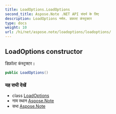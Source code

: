 ```yaml
---
title: LoadOptions.LoadOptions
second_title: Aspose.Note .NET API संदर्भ के लिए
description: LoadOptions नर्मत. डफ़ल्ट कंस्ट्रक्टर
type: docs
weight: 10
url: /hi/net/aspose.note/loadoptions/loadoptions/
---
```

## LoadOptions constructor

डिफ़ॉल्ट कंस्ट्रक्टर।

```csharp
public LoadOptions()
```

### यह सभी देखें

* class [LoadOptions](../)
* नाम स्थान [Aspose.Note](../../loadoptions/)
* सभा [Aspose.Note](../../../)


